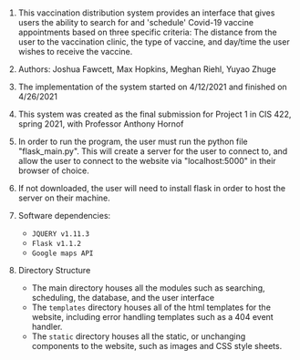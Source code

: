 # 
1. This vaccination distribution system provides an interface that gives users the ability to search for and 'schedule' Covid-19 vaccine appointments based on three specific criteria: The
distance from the user to the vaccination clinic, the type of vaccine, and day/time the user wishes to receive the vaccine.

2. Authors: Joshua Fawcett, Max Hopkins,  Meghan Riehl, Yuyao Zhuge

3. The implementation of the system started on 4/12/2021 and finished on 4/26/2021

4. This system was created as the final submission for Project 1 in CIS 422, spring 2021, with Professor Anthony Hornof

5. In order to run the program, the user must run the python file "flask_main.py". This will create 
a server for the user to connect to, and allow the user to connect to the website via 
"localhost:5000" in their browser of choice.

6. If not downloaded, the user will need to install flask in order to host the server on their machine.

7. Software dependencies:
	- `JQUERY v1.11.3`
	- `Flask v1.1.2`
	- `Google maps API`

8. Directory Structure
	- The main directory houses all the modules such as searching, scheduling, the database,
	  and the user interface
	- The `templates` directory houses all of the html templates for the website, including error
	  handling templates such as a 404 event handler.
	- The `static` directory houses all the static, or unchanging components to the website,
	  such as images and CSS style sheets.
